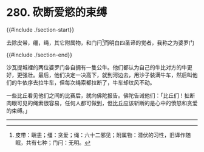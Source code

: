 # 280. 砍断爱慾的束缚
{{#include ./section-start}}

去除皮带，缰，绳，其它附属物，和门闩[^1]而明白四圣谛的觉者，我称之为婆罗门

{{#include ./section-end}}

沙瓦提城裡的两位婆罗门各自拥有一隻公牛。他们都认为自己的牛比对方的牛更好，更强壮。最后，他们决定一决高下，就到河边去，用沙子装满牛车，然后叫他们的牛依序去拉牛车，但每次绳索都拉断了，牛车却纹风不动。

一些比丘看见他们之间的比赛后，就向佛陀报告。佛陀告诫他们：「比丘们！扯断肉眼可见的绳索很容易，任何人都可做到，但比丘应该斩断的是心中的愤怒和贪爱的束缚。」


---



[^1]: 皮带：瞋恚；缰：贪爱；绳：六十二邪见；附属物：潜伏的习性，旧译作随眠，共有七种；门闩：无明。

